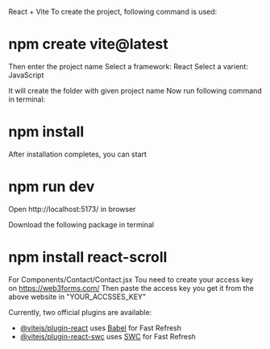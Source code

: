 React + Vite
To create the project, following command is used:

# npm create vite@latest

Then enter the project name 
Select a framework: React
Select a varient: JavaScript 

It will create the folder with given project name
Now run following command in terminal:
# npm install
After installation completes, you can start
# npm run dev
Open http://localhost:5173/ in browser 

Download the following package in terminal
# npm install react-scroll

For Components/Contact/Contact.jsx
Tou need to create your access key on https://web3forms.com/
Then paste the access key you get it from the above website in "YOUR_ACCSSES_KEY"


Currently, two official plugins are available:

- [@vitejs/plugin-react](https://github.com/vitejs/vite-plugin-react/blob/main/packages/plugin-react/README.md) uses [Babel](https://babeljs.io/) for Fast Refresh
- [@vitejs/plugin-react-swc](https://github.com/vitejs/vite-plugin-react-swc) uses [SWC](https://swc.rs/) for Fast Refresh
